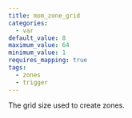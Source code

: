 ```yaml
---
title: mom_zone_grid
categories:
  - var
default_value: 8
maximum_value: 64
minimum_value: 1
requires_mapping: true
tags:
  - zones
  - trigger
---
```


The grid size used to create zones.

